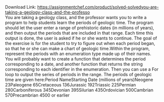 Download Link: https://assignmentchef.com/product/solved-solvedyou-are-taking-a-geology-class-and-the-professo
<br>
You are taking a geology class, and the professor wants you to write a program to help students learn the periods of geologic time. The program should let the user enter a range of prehistoric dates (in millions of years), and then output the periods that are included in that range. Each time this output is done, the user is asked if he or she wants to continue. The goal of the exercise is for the student to try to figure out when each period began, so that he or she can make a chart of geologic time.Within the program, represent the periods with an enumeration type made up of their names. You will probably want to create a function that determines the period corresponding to a date, and another function that returns the string corresponding to each identifier in the enumeration. Then you can use a For loop to output the series of periods in the range. The periods of geologic time are given here:Period NameStarting Date (millions of years)Neogene 23Paleogene 65Cretaceous 136Jurassic 192Triassic 225Permian 280Carboniferous 345Devonian 395Silurian 435Ordovician 500Cambrian 570Precambrian 4500 or earlier
